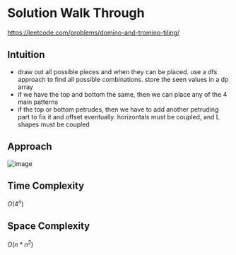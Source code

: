 # Solution Walk Through
https://leetcode.com/problems/domino-and-tromino-tiling/

## Intuition
- draw out all possible pieces and when they can be placed. use a dfs approach to find all possible combinations. store the seen values in a dp array
- if we have the top and bottom the same, then we can place any of the 4 main patterns
- if the top or bottom petrudes, then we have to add another petruding part to fix it and offset eventually. horizontals must be coupled, and L shapes must be coupled

## Approach
![image](https://github.com/luciancheng/LeetCodeSolutions/assets/121974540/12a3942e-80d9-4a5a-a221-c747bf47d275)


## Time Complexity
$O(4^n)$

## Space Complexity
$O(n * n^2)$




